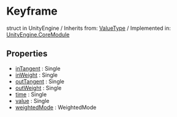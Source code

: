 # Keyframe
struct in UnityEngine
 / Inherits from: <a href="https://docs.unity3d.com/6000.1/Documentation/ScriptReference/ValueType.html">ValueType</a> / Implemented in: <a href="https://docs.unity3d.com/6000.1/Documentation/ScriptReference/UnityEngine.CoreModule.html">UnityEngine.CoreModule</a>

## Properties
- <a href="https://docs.unity3d.com/6000.1/Documentation/ScriptReference/Keyframe-inTangent.html">inTangent</a> : Single
- <a href="https://docs.unity3d.com/6000.1/Documentation/ScriptReference/Keyframe-inWeight.html">inWeight</a> : Single
- <a href="https://docs.unity3d.com/6000.1/Documentation/ScriptReference/Keyframe-outTangent.html">outTangent</a> : Single
- <a href="https://docs.unity3d.com/6000.1/Documentation/ScriptReference/Keyframe-outWeight.html">outWeight</a> : Single
- <a href="https://docs.unity3d.com/6000.1/Documentation/ScriptReference/Keyframe-time.html">time</a> : Single
- <a href="https://docs.unity3d.com/6000.1/Documentation/ScriptReference/Keyframe-value.html">value</a> : Single
- <a href="https://docs.unity3d.com/6000.1/Documentation/ScriptReference/Keyframe-weightedMode.html">weightedMode</a> : WeightedMode

